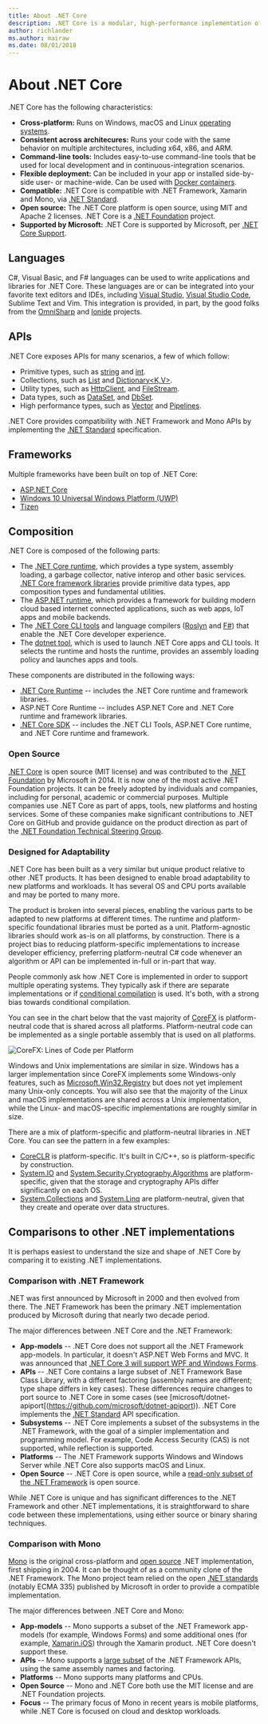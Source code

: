 ```yaml
---
title: About .NET Core
description: .NET Core is a modular, high-performance implementation of .NET for creating Windows, Linux, and Mac apps. Learn about .NET Core to get started.
author: richlander
ms.author: mairaw
ms.date: 08/01/2018
---
```

# About .NET Core

.NET Core has the following characteristics:

- **Cross-platform:** Runs on Windows, macOS and Linux [operating systems](https://github.com/dotnet/core/blob/master/os-lifecycle-policy.md).
- **Consistent across architecures:** Runs your code with the same behavior on multiple architectures, including x64, x86, and ARM.
- **Command-line tools:**  Includes easy-to-use command-line tools that be used for local development and in continuous-integration scenarios.
- **Flexible deployment:** Can be included in your app or installed side-by-side user- or machine-wide. Can be used with [Docker containers](docker/index.md).
- **Compatible:** .NET Core is compatible with .NET Framework, Xamarin and Mono, via [.NET Standard](../standard/net-standard.md).
- **Open source:** The .NET Core platform is open source, using MIT and Apache 2 licenses. .NET Core is a [.NET Foundation](https://dotnetfoundation.org/) project.
- **Supported by Microsoft:** .NET Core is supported by Microsoft, per [.NET Core Support](https://www.microsoft.com/net/core/support/).

## Languages

C#, Visual Basic, and F# languages can be used to write applications and libraries for .NET Core. These languages are or can be integrated into your favorite text editors and IDEs, including [Visual Studio](https://visualstudio.microsoft.com/vs/), [Visual Studio Code](https://marketplace.visualstudio.com/items?itemName=ms-vscode.csharp), Sublime Text and Vim. This integration is provided, in part, by the good folks from the [OmniSharp](http://www.omnisharp.net/) and [Ionide](http://ionide.io) projects.

## APIs

.NET Core exposes APIs for many scenarios, a few of which follow:

- Primitive types, such as [string][string] and [int][int].
- Collections, such as [List<T>][list] and [Dictionary<K,V>][dictionary].
- Utility types, such as [HttpClient][httpclient], and [FileStream][filestream].
- Data types, such as [DataSet][dataset], and [DbSet][dbset].
- High performance types, such as [Vector][vector] and [Pipelines][pipelines].

.NET Core provides compatibility with .NET Framework and Mono APIs by implementing the [.NET Standard](../standard/net-standard.md) specification.

[string]: https://docs.microsoft.com/dotnet/api/system.string?view=netcore-2.1
[int]: https://docs.microsoft.com/dotnet/api/system.int32?view=netcore-2.1
[dictionary]: https://docs.microsoft.com/dotnet/api/system.collections.generic.dictionary-2?view=netcore-2.1
[list]: https://docs.microsoft.com/dotnet/api/system.collections.generic.list-1?view=netcore-2.1
[httpclient]: https://docs.microsoft.com/dotnet/api/system.net.http.httpclient?view=netcore-2.1
[filestream]: https://docs.microsoft.com/dotnet/api/system.io.filestream?view=netcore-2.1
[pipelines]: https://blogs.msdn.microsoft.com/dotnet/2018/07/09/system-io-pipelines-high-performance-io-in-net/
[vector]: https://docs.microsoft.com/dotnet/api/system.numerics.vector?view=netcore-2.1
[dataset]: https://docs.microsoft.com/dotnet/api/system.data.dataset?view=netcore-2.1
[dbset]: https://www.nuget.org/packages/Microsoft.EntityFrameworkCore/

## Frameworks

Multiple frameworks have been built on top of .NET Core:

- [ASP.NET Core](/aspnet/core/)
- [Windows 10 Universal Windows Platform (UWP)](https://developer.microsoft.com/windows)
- [Tizen](https://developer.tizen.org/development/training/.net-application)

## Composition

.NET Core is composed of the following parts:

- The [.NET Core runtime](https://github.com/dotnet/coreclr), which provides a type system, assembly loading, a garbage collector, native interop and other basic services. [.NET Core framework libraries](https://github.com/dotnet/corefx) provide primitive data types, app composition types and fundamental utilities.
- The [ASP.NET runtime](https://github.com/aspnet/home), which provides a framework for building modern cloud based internet connected applications, such as web apps, IoT apps and mobile backends.
- The [.NET Core CLI tools](https://github.com/dotnet/cli) and language compilers ([Roslyn](https://github.com/dotnet/roslyn) and [F#](https://github.com/microsoft/visualfsharp)) that enable the .NET Core developer experience.
- The [dotnet tool](https://github.com/dotnet/core-setup), which is used to launch .NET Core apps and CLI tools. It selects the runtime and hosts the runtime, provides an assembly loading policy and launches apps and tools.

These components are distributed in the following ways:

- [.NET Core Runtime](https://www.microsoft.com/net/download/dotnet-core/2.1) -- includes the .NET Core runtime and framework libraries.
- ASP.NET Core Runtime -- includes ASP.NET Core and .NET Core runtime and framework libraries.
- [.NET Core SDK](https://www.microsoft.com/net/download/dotnet-core/2.1) -- includes the .NET CLI Tools, ASP.NET Core runtime, and .NET Core runtime and framework.

### Open Source

[.NET Core](https://github.com/dotnet/core) is open source (MIT license) and was contributed to the [.NET Foundation](https://dotnetfoundation.org) by Microsoft in 2014. It is now one of the most active .NET Foundation projects. It can be freely adopted by individuals and companies, including for personal, academic or commercial purposes. Multiple companies use .NET Core as part of apps, tools, new platforms and hosting services. Some of these companies make significant contributions to .NET Core on GitHub and provide guidance on the product direction as part of the [.NET Foundation Technical Steering Group](https://dotnetfoundation.org/blog/tsg-welcome).

### Designed for Adaptability

.NET Core has been built as a very similar but unique product relative to other .NET products. It has been designed to enable broad adaptability to new platforms and workloads. It has several OS and CPU ports available and may be ported to many more.

The product is broken into several pieces, enabling the various parts to be adapted to new platforms at different times. The runtime and platform-specific foundational libraries must be ported as a unit. Platform-agnostic libraries should work as-is on all platforms, by construction. There is a project bias to reducing platform-specific implementations to increase developer efficiency, preferring platform-neutral C# code whenever an algorithm or API can be implemented in-full or in-part that way.

People commonly ask how .NET Core is implemented in order to support multiple operating systems. They typically ask if there are separate implementations or if [conditional compilation](https://en.wikipedia.org/wiki/Conditional_compilation) is used. It's both, with a strong bias towards conditional compilation.

You can see in the chart below that the vast majority of [CoreFX](https://github.com/dotnet/corefx) is platform-neutral code that is shared across all platforms. Platform-neutral code can be implemented as a single portable assembly that is used on all platforms.

![CoreFX: Lines of Code per Platform](../images/corefx-platforms-loc.png)

Windows and Unix implementations are similar in size. Windows has a larger implementation since CoreFX implements some Windows-only features, such as [Microsoft.Win32.Registry](https://github.com/dotnet/corefx/tree/master/src/Microsoft.Win32.Registry) but does not yet implement many Unix-only concepts. You will also see that the majority of the Linux and macOS implementations are shared across a Unix implementation, while the Linux- and macOS-specific implementations are roughly similar in size.

There are a mix of platform-specific and platform-neutral libraries in .NET Core. You can see the pattern in a few examples:

- [CoreCLR](https://github.com/dotnet/coreclr) is platform-specific. It's built in C/C++, so is platform-specific by construction.
- [System.IO](https://github.com/dotnet/corefx/tree/master/src/System.IO) and [System.Security.Cryptography.Algorithms](https://github.com/dotnet/corefx/tree/master/src/System.Security.Cryptography.Algorithms) are platform-specific, given that the storage and cryptography APIs differ significantly on each OS.
- [System.Collections](https://github.com/dotnet/corefx/tree/master/src/System.Collections) and [System.Linq](https://github.com/dotnet/corefx/tree/master/src/System.Linq) are platform-neutral, given that they create and operate over data structures.

## Comparisons to other .NET implementations

It is perhaps easiest to understand the size and shape of .NET Core by comparing it to existing .NET implementations.

### Comparison with .NET Framework

.NET was first announced by Microsoft in 2000 and then evolved from there. The .NET Framework has been the primary .NET implementation produced by Microsoft during that nearly two decade period.

The major differences between .NET Core and the .NET Framework:

- **App-models** -- .NET Core does not support all the .NET Framework app-models. In particular, it doesn't ASP.NET Web Forms and MVC. It was announced that [.NET Core 3 will support WPF and Windows Forms](https://blogs.msdn.microsoft.com/dotnet/2018/05/07/net-core-3-and-support-for-windows-desktop-applications/).
- **APIs** -- .NET Core contains a large subset of .NET Framework Base Class Library, with a different factoring (assembly names are different; type shape differs in key cases). These differences require changes to port source to .NET Core in some cases (see [microsoft/dotnet-apiport[(https://github.com/microsoft/dotnet-apiport)). .NET Core implements the [.NET Standard](../standard/net-standard.md) API specification.
- **Subsystems** -- .NET Core implements a subset of the subsystems in the .NET Framework, with the goal of a simpler implementation and programming model. For example, Code Access Security (CAS) is not supported, while reflection is supported.
- **Platforms** -- The .NET Framework supports Windows and Windows Server while .NET Core also supports macOS and Linux.
- **Open Source** -- .NET Core is open source, while a [read-only subset of the .NET Framework](https://github.com/microsoft/referencesource) is open source.

While .NET Core is unique and has significant differences to the .NET Framework and other .NET implementations, it is straightforward to share code between these implementations, using either source or binary sharing techniques.

### Comparison with Mono

[Mono](http://www.mono-project.com/) is the original cross-platform and [open source](https://github.com/mono/mono) .NET implementation, first shipping in 2004. It can be thought of as a community clone of the .NET Framework. The Mono project team relied on the open [.NET standards](https://github.com/dotnet/coreclr/blob/master/Documentation/project-docs/dotnet-standards.md) (notably ECMA 335) published by Microsoft in order to provide a compatible implementation.

The major differences between .NET Core and Mono:

- **App-models** -- Mono supports a subset of the .NET Framework app-models (for example, Windows Forms) and some additional ones (for example, [Xamarin.iOS](https://www.xamarin.com/platform)) through the Xamarin product. .NET Core doesn't support these.
- **APIs** -- Mono supports a [large subset](http://docs.go-mono.com/?link=root%3a%2fclasslib) of the .NET Framework APIs, using the same assembly names and factoring.
- **Platforms** -- Mono supports many platforms and CPUs.
- **Open Source** -- Mono and .NET Core both use the MIT license and are .NET Foundation projects.
- **Focus** -- The primary focus of Mono in recent years is mobile platforms, while .NET Core is focused on cloud and desktop workloads.
